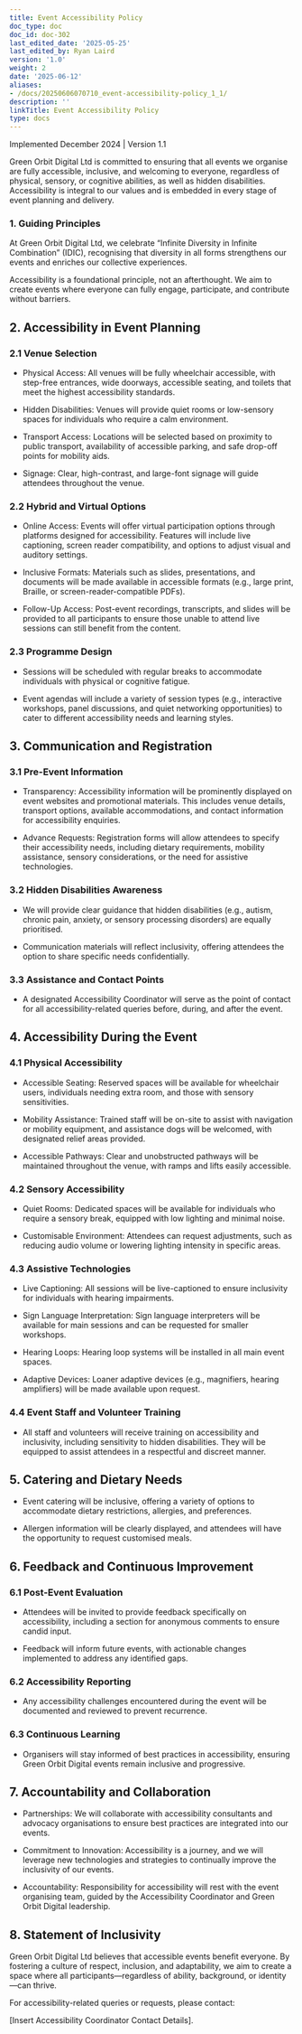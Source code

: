 ```yaml
---
title: Event Accessibility Policy
doc_type: doc
doc_id: doc-302
last_edited_date: '2025-05-25'
last_edited_by: Ryan Laird
version: '1.0'
weight: 2
date: '2025-06-12'
aliases:
- /docs/20250606070710_event-accessibility-policy_1_1/
description: ''
linkTitle: Event Accessibility Policy
type: docs
---
```


<!-- Unsupported block type: table_of_contents -->

Implemented December 2024 | Version 1.1

Green Orbit Digital Ltd is committed to ensuring that all events we organise are fully accessible, inclusive, and welcoming to everyone, regardless of physical, sensory, or cognitive abilities, as well as hidden disabilities. Accessibility is integral to our values and is embedded in every stage of event planning and delivery.

<!-- Unsupported block type: divider -->

### 1. Guiding Principles

At Green Orbit Digital Ltd, we celebrate “Infinite Diversity in Infinite Combination” (IDIC), recognising that diversity in all forms strengthens our events and enriches our collective experiences.

Accessibility is a foundational principle, not an afterthought. We aim to create events where everyone can fully engage, participate, and contribute without barriers.

<!-- Unsupported block type: divider -->

## 2. Accessibility in Event Planning

### 2.1 Venue Selection

- Physical Access: All venues will be fully wheelchair accessible, with step-free entrances, wide doorways, accessible seating, and toilets that meet the highest accessibility standards.

- Hidden Disabilities: Venues will provide quiet rooms or low-sensory spaces for individuals who require a calm environment.

- Transport Access: Locations will be selected based on proximity to public transport, availability of accessible parking, and safe drop-off points for mobility aids.

- Signage: Clear, high-contrast, and large-font signage will guide attendees throughout the venue.

### 2.2 Hybrid and Virtual Options

- Online Access: Events will offer virtual participation options through platforms designed for accessibility. Features will include live captioning, screen reader compatibility, and options to adjust visual and auditory settings.

- Inclusive Formats: Materials such as slides, presentations, and documents will be made available in accessible formats (e.g., large print, Braille, or screen-reader-compatible PDFs).

- Follow-Up Access: Post-event recordings, transcripts, and slides will be provided to all participants to ensure those unable to attend live sessions can still benefit from the content.

### 2.3 Programme Design

- Sessions will be scheduled with regular breaks to accommodate individuals with physical or cognitive fatigue.

- Event agendas will include a variety of session types (e.g., interactive workshops, panel discussions, and quiet networking opportunities) to cater to different accessibility needs and learning styles.

<!-- Unsupported block type: divider -->

## 3. Communication and Registration

### 3.1 Pre-Event Information

- Transparency: Accessibility information will be prominently displayed on event websites and promotional materials. This includes venue details, transport options, available accommodations, and contact information for accessibility enquiries.

- Advance Requests: Registration forms will allow attendees to specify their accessibility needs, including dietary requirements, mobility assistance, sensory considerations, or the need for assistive technologies.

### 3.2 Hidden Disabilities Awareness

- We will provide clear guidance that hidden disabilities (e.g., autism, chronic pain, anxiety, or sensory processing disorders) are equally prioritised.

- Communication materials will reflect inclusivity, offering attendees the option to share specific needs confidentially.

### 3.3 Assistance and Contact Points

- A designated Accessibility Coordinator will serve as the point of contact for all accessibility-related queries before, during, and after the event.

<!-- Unsupported block type: divider -->

## 4. Accessibility During the Event

### 4.1 Physical Accessibility

- Accessible Seating: Reserved spaces will be available for wheelchair users, individuals needing extra room, and those with sensory sensitivities.

- Mobility Assistance: Trained staff will be on-site to assist with navigation or mobility equipment, and assistance dogs will be welcomed, with designated relief areas provided.

- Accessible Pathways: Clear and unobstructed pathways will be maintained throughout the venue, with ramps and lifts easily accessible.

### 4.2 Sensory Accessibility

- Quiet Rooms: Dedicated spaces will be available for individuals who require a sensory break, equipped with low lighting and minimal noise.

- Customisable Environment: Attendees can request adjustments, such as reducing audio volume or lowering lighting intensity in specific areas.

### 4.3 Assistive Technologies

- Live Captioning: All sessions will be live-captioned to ensure inclusivity for individuals with hearing impairments.

- Sign Language Interpretation: Sign language interpreters will be available for main sessions and can be requested for smaller workshops.

- Hearing Loops: Hearing loop systems will be installed in all main event spaces.

- Adaptive Devices: Loaner adaptive devices (e.g., magnifiers, hearing amplifiers) will be made available upon request.

### 4.4 Event Staff and Volunteer Training

- All staff and volunteers will receive training on accessibility and inclusivity, including sensitivity to hidden disabilities. They will be equipped to assist attendees in a respectful and discreet manner.

<!-- Unsupported block type: divider -->

## 5. Catering and Dietary Needs

- Event catering will be inclusive, offering a variety of options to accommodate dietary restrictions, allergies, and preferences.

- Allergen information will be clearly displayed, and attendees will have the opportunity to request customised meals.

<!-- Unsupported block type: divider -->

## 6. Feedback and Continuous Improvement

### 6.1 Post-Event Evaluation

- Attendees will be invited to provide feedback specifically on accessibility, including a section for anonymous comments to ensure candid input.

- Feedback will inform future events, with actionable changes implemented to address any identified gaps.

### 6.2 Accessibility Reporting

- Any accessibility challenges encountered during the event will be documented and reviewed to prevent recurrence.

### 6.3 Continuous Learning

- Organisers will stay informed of best practices in accessibility, ensuring Green Orbit Digital events remain inclusive and progressive.

<!-- Unsupported block type: divider -->

## 7. Accountability and Collaboration

- Partnerships: We will collaborate with accessibility consultants and advocacy organisations to ensure best practices are integrated into our events.

- Commitment to Innovation: Accessibility is a journey, and we will leverage new technologies and strategies to continually improve the inclusivity of our events.

- Accountability: Responsibility for accessibility will rest with the event organising team, guided by the Accessibility Coordinator and Green Orbit Digital leadership.

<!-- Unsupported block type: divider -->

## 8. Statement of Inclusivity

Green Orbit Digital Ltd believes that accessible events benefit everyone. By fostering a culture of respect, inclusion, and adaptability, we aim to create a space where all participants—regardless of ability, background, or identity—can thrive.

For accessibility-related queries or requests, please contact:

[Insert Accessibility Coordinator Contact Details].
